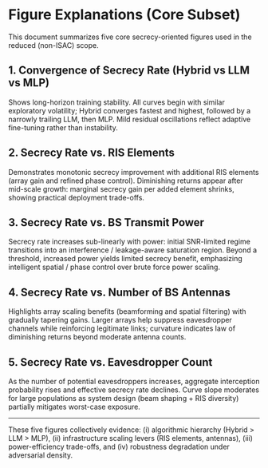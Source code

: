 # Figure Explanations (Core Subset)

This document summarizes five core secrecy-oriented figures used in the reduced (non-ISAC) scope.

## 1. Convergence of Secrecy Rate (Hybrid vs LLM vs MLP)
Shows long-horizon training stability. All curves begin with similar exploratory volatility; Hybrid converges fastest and highest, followed by a narrowly trailing LLM, then MLP. Mild residual oscillations reflect adaptive fine-tuning rather than instability.

## 2. Secrecy Rate vs. RIS Elements
Demonstrates monotonic secrecy improvement with additional RIS elements (array gain and refined phase control). Diminishing returns appear after mid-scale growth: marginal secrecy gain per added element shrinks, showing practical deployment trade-offs.

## 3. Secrecy Rate vs. BS Transmit Power
Secrecy rate increases sub-linearly with power: initial SNR-limited regime transitions into an interference / leakage-aware saturation region. Beyond a threshold, increased power yields limited secrecy benefit, emphasizing intelligent spatial / phase control over brute force power scaling.

## 4. Secrecy Rate vs. Number of BS Antennas
Highlights array scaling benefits (beamforming and spatial filtering) with gradually tapering gains. Larger arrays help suppress eavesdropper channels while reinforcing legitimate links; curvature indicates law of diminishing returns beyond moderate antenna counts.

## 5. Secrecy Rate vs. Eavesdropper Count
As the number of potential eavesdroppers increases, aggregate interception probability rises and effective secrecy rate declines. Curve slope moderates for large populations as system design (beam shaping + RIS diversity) partially mitigates worst-case exposure.

---
These five figures collectively evidence: (i) algorithmic hierarchy (Hybrid > LLM > MLP), (ii) infrastructure scaling levers (RIS elements, antennas), (iii) power-efficiency trade-offs, and (iv) robustness degradation under adversarial density.
